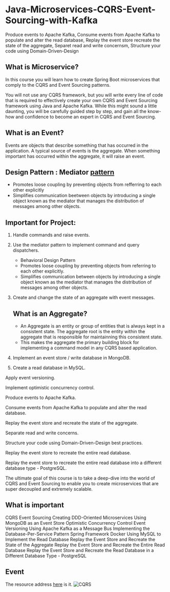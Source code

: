 # Java-Microservices-CQRS-Event-Sourcing-with-Kafka
Produce events to Apache Kafka, Consume events from Apache Kafka to populate and alter the read database, Replay the event store recreate the state of the aggregate, Separet read and write concernsm, Structure your code using Domain-Driven-Design 


## What is Microservice?

In this course you will learn how to create Spring Boot microservices that comply to the CQRS and Event Sourcing patterns.

You will not use any CQRS framework, but you will write every line of code that is required to effectively create your own CQRS and Event Sourcing framework using Java and Apache Kafka. While this might sound a little daunting, you will be carefully guided step by step, and gain all the know-how and confidence to become an expert in CQRS and Event Sourcing.


## What is an Event?
Events are objects that describe something that has occurred in the application. A typical source of events is the aggregate. When something important has occurred within the aggregate, it will raise an event. 

## Design Pattern : Mediator [pattern](https://github.com/Urunov/Interview-Preparation-WAY) 

- Promotes loose coupling by preventing objects from refferring to each other explicitly
- Simplifies communication beetween objects by introducing a single object known as the mediator that manages the distribution of messages among other objects.

## Important for Project: 

1. Handle commands and raise events.

2. Use the mediator pattern to implement command and query dispatchers.

   - Behavioral Design Pattern
   - Promotes loose coupling by preventing objects from referring to each other explicitly.
   - Simplifies communication between objects by introducing a single object known as the mediator that manages the distribution of messages among other objects.

3. Create and change the state of an aggregate with event messages.
   ## What is an Aggregate?
    - An Aggregate is an entity or group of entities that is always kept in a consistent state. The aggregate root is the entity within the aggregate that is responsible for maintainning this consistent state. 
    - This makes the aggregate the primary building block for implementing a command model in any CQRS based application.
    
4. Implement an event store / write database in MongoDB.

5. Create a read database in MySQL.

Apply event versioning.

Implement optimistic concurrency control.

Produce events to Apache Kafka.

Consume events from Apache Kafka to populate and alter the read database.

Replay the event store and recreate the state of the aggregate.

Separate read and write concerns.

Structure your code using Domain-Driven-Design best practices.

Replay the event store to recreate the entire read database.

Replay the event store to recreate the entire read database into a different database type - PostgreSQL.

The ultimate goal of this course is to take a deep-dive into the world of CQRS and Event Sourcing to enable you to create microservices that are super decoupled and extremely scalable.

## What is important
CQRS
Event Sourcing
Creating DDD-Oriented Microservices
Using MongoDB as an Event Store
Optimistic Concurrency Control
Event Versioning
Using Apache Kafka as a Message Bus
Implementing the Database-Per-Service Pattern
Spring Framework
Docker
Using MySQL to Implement the Read Database
Replay the Event Store and Recreate the State of the Aggregate
Replay the Event Store and Recreate the Entire Read Database
Replay the Event Store and Recreate the Read Database in a Different Database Type - PostgreSQL
## Event 


The resource address [here](https://www.udemy.com/course/java-microservices-cqrs-event-sourcing-with-kafka/learn/lecture/29493542#overview) is it.
![CQRS](https://user-images.githubusercontent.com/11626327/186347108-4266db5b-33eb-4632-bafd-7d419c05a8c5.JPG)
